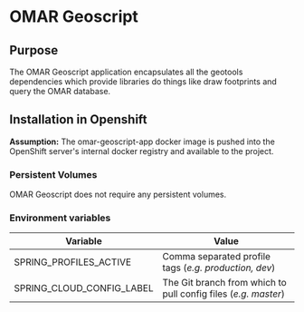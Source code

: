 # OMAR Geoscript

## Purpose
The OMAR Geoscript application encapsulates all the geotools dependencies which provide libraries do things like draw footprints and query the OMAR database.

## Installation in Openshift

**Assumption:** The omar-geoscript-app docker image is pushed into the OpenShift server's internal docker registry and available to the project.

### Persistent Volumes

OMAR Geoscript does not require any persistent volumes.

### Environment variables

|Variable|Value|
|------|------|
|SPRING_PROFILES_ACTIVE|Comma separated profile tags (*e.g. production, dev*)|
|SPRING_CLOUD_CONFIG_LABEL|The Git branch from which to pull config files (*e.g. master*)|

